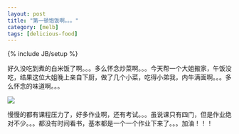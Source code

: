 ```yaml
---
layout: post
title: "第一顿饱饭啊。。。"
category: [melb]
tags: [delicious-food]
---
```

{% include JB/setup %}

好久没吃到煮的白米饭了啊。。。多么怀念炒菜啊。。。今天帮一个大姐搬家，午饭没吃，结果这位大姐晚上亲自下厨，做了几个小菜，吃得小弟我，内牛满面啊。。。多么怀念的味道啊。。。

![](https://lh4.googleusercontent.com/-PaRzFP4HZdU/T3l7qvYom-I/AAAAAAAAASA/0hfuCky-JQM/s400/03092010124.jpg)

慢慢的都有课程压力了，好多作业啊，还有考试。。。虽说课只有四门，但是作业绝对不少。。。都没有时间看书，基本都是一个一个作业下来了。。。加油！！！